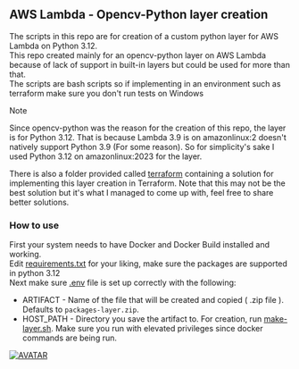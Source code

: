## AWS Lambda - Opencv-Python layer creation

The scripts in this repo are for creation of a custom python layer for AWS Lambda on Python 3.12.  
This repo created mainly for an opencv-python layer on AWS Lambda because of lack of support in built-in layers but could be used for more than that.  
The scripts are bash scripts so if implementing in an environment such as terraform make sure you don't run tests on Windows

>[!NOTE]
>Since opencv-python was the reason for the creation of this repo, the layer is for Python 3.12.
>That is because Lambda 3.9 is on amazonlinux:2 doesn't natively support Python 3.9 (For some reason).
>So for simplicity's sake I used Python 3.12 on amazonlinux:2023 for the layer.
  
There is also a folder provided called [terraform](terraform/) containing a solution for implementing this layer creation in Terraform. Note that this may not be the best solution but it's what I managed to come up with, feel free to share better solutions.

### How to use
First your system needs to have Docker and Docker Build installed and working.  
Edit [requirements.txt](./requirements.txt) for your liking, make sure the packages are supported in python 3.12  
Next make sure [.env](.env) file is set up correctly with the following:
 * ARTIFACT - Name of the file that will be created and copied ( .zip file ). Defaults to `packages-layer.zip`.
 * HOST_PATH - Directory you save the artifact to.
For creation, run [make-layer.sh](make-layer.sh). Make sure you run with elevated privileges since docker commands are being run.

[![AVATAR](https://images.weserv.nl/?url=avatars.githubusercontent.com/u/73277118?v=4&width=50&height=50&mask=circle&maxage=7d
)](https://github.com/danieltravinsky)

